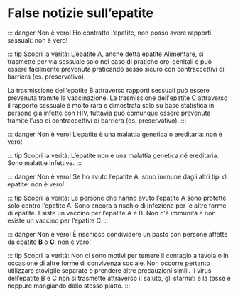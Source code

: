 # False notizie sull’epatite

::: danger Non è vero!
Ho contratto l’epatite, non posso avere rapporti sessuali: non è vero!

::: tip Scopri la verità:
L’epatite A, anche detta epatite Alimentare, si trasmette per via sessuale solo nel caso di pratiche oro-genitali e può essere facilmente prevenuta praticando sesso sicuro con contraccettivi di barriera (es. preservativo).

La trasmissione dell'epatite B attraverso rapporti sessuali può essere prevenuta tramite la vaccinazione. La trasmissione dell'epatite C attraverso il rapporto sessuale è molto rara e dimostrata solo su base statistica in persone già infette con HIV, tuttavia può comunque essere prevenuta tramite l’uso di contraccettivi di barriera (es. preservativo).
:::

::: danger Non è vero!
L’epatite è una malattia genetica o ereditaria: non è vero!

::: tip Scopri la verità:
L’epatite non è una malattia genetica né ereditaria. Sono malattie infettive.
:::

::: danger Non è vero!
Se ho avuto l’epatite A, sono immune dagli altri tipi di epatite: non è vero!

::: tip Scopri la verità:
Le persone che hanno avuto l’epatite A sono protette solo contro l’epatite A. Sono ancora a rischio di infezione per le altre forme di epatite. Esiste un vaccino per l’epatite A e B. Non c'è immunità e non esiste un vaccino per l’epatite C.
:::

::: danger Non è vero!
È rischioso condividere un pasto con persone affette da epatite **B** o **C**: non è vero!

::: tip Scopri la verità:
Non ci sono motivi per temere il contagio a tavola o in occasione di altre forme di convivenza sociale. Non occorre pertanto utilizzare stoviglie separate o prendere altre precauzioni simili. Il virus dell’epatite B e C non si trasmette attraverso il saluto, gli starnuti e la tosse e neppure mangiando dallo stesso piatto.
:::
